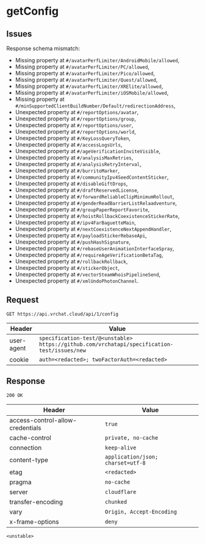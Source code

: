 # getConfig

## Issues
Response schema mismatch:
* Missing property at ``#/avatarPerfLimiter/AndroidMobile/allowed``,
* Missing property at ``#/avatarPerfLimiter/PC/allowed``,
* Missing property at ``#/avatarPerfLimiter/Pico/allowed``,
* Missing property at ``#/avatarPerfLimiter/Quest/allowed``,
* Missing property at ``#/avatarPerfLimiter/XRElite/allowed``,
* Missing property at ``#/avatarPerfLimiter/iOSMobile/allowed``,
* Missing property at ``#/minSupportedClientBuildNumber/Default/redirectionAddress``,
* Unexpected property at ``#/reportOptions/avatar``,
* Unexpected property at ``#/reportOptions/group``,
* Unexpected property at ``#/reportOptions/user``,
* Unexpected property at ``#/reportOptions/world``,
* Unexpected property at ``#/KeyLossQueryToken``,
* Unexpected property at ``#/accessLogsUrls``,
* Unexpected property at ``#/ageVerificationInviteVisible``,
* Unexpected property at ``#/analysisMaxRetries``,
* Unexpected property at ``#/analysisRetryInterval``,
* Unexpected property at ``#/burritoMarker``,
* Unexpected property at ``#/communityIpv4SeedContentSticker``,
* Unexpected property at ``#/disableGiftDrops``,
* Unexpected property at ``#/draftReservedLicense``,
* Unexpected property at ``#/forwardReliableClipMinimumRollout``,
* Unexpected property at ``#/genderReadBarrierListRelaadventure``,
* Unexpected property at ``#/groupPaperReportFavorite``,
* Unexpected property at ``#/hoistRollbackCoexistenceStickerRate``,
* Unexpected property at ``#/ipv4FarBaguetteMain``,
* Unexpected property at ``#/nextCoexistenceNextAppendHandler``,
* Unexpected property at ``#/payloadStickerRebaseApi``,
* Unexpected property at ``#/pushHashSignature``,
* Unexpected property at ``#/rebaseUserAnimationInterfaceSpray``,
* Unexpected property at ``#/requireAgeVerificationBetaTag``,
* Unexpected property at ``#/rollbackRollback``,
* Unexpected property at ``#/stickerObject``,
* Unexpected property at ``#/vectorSteamWhoisPipelineSend``,
* Unexpected property at ``#/xmlUndoPhotonChannel``.
## Request
`GET https://api.vrchat.cloud/api/1/config`

| Header | Value |
| ------ | ----- |
| user-agent | `specification-test/@<unstable> https://github.com/vrchatapi/specification-test/issues/new` |
| cookie | `auth=<redacted>; twoFactorAuth=<redacted>` |


## Response
`200 OK`

| Header | Value |
| ------ | ----- |
| access-control-allow-credentials | `true` |
| cache-control | `private, no-cache` |
| connection | `keep-alive` |
| content-type | `application/json; charset=utf-8` |
| etag | `<redacted>` |
| pragma | `no-cache` |
| server | `cloudflare` |
| transfer-encoding | `chunked` |
| vary | `Origin, Accept-Encoding` |
| x-frame-options | `deny` |

```jsonc
<unstable>
```
